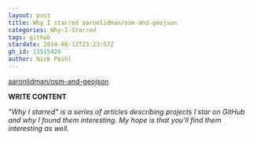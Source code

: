 ```yaml
---
layout: post
title: Why I starred aaronlidman/osm-and-geojson
categories: Why-I-Starred
tags: github
stardate: 2014-08-12T23:23:57Z
gh_id: 11515428
author: Nick Peihl
---
```


[aaronlidman/osm-and-geojson](https://github.com/aaronlidman/osm-and-geojson)

**WRITE CONTENT**

*"Why I starred" is a series of articles describing projects I star on GitHub and why I found them interesting. My hope is that you'll find them interesting as well.*

